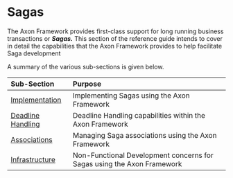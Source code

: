 # Sagas

The Axon Framework provides first-class support for long running business transactions or _**Sagas.**_ This section of the reference guide  intends to cover in detail the capabilities that the Axon Framework provides to help facilitate Saga development

A summary of the various sub-sections is given below.

| Sub-Section | Purpose |
| :--- | :--- |
| [Implementation](implementing-saga.md) | Implementing Sagas using the Axon Framework |
| [Deadline Handling](../deadlines/deadline-handling.md) | Deadline Handling capabilities within the Axon Framework |
| [Associations](managing-associations.md) | Managing Saga associations using the Axon Framework |
| [Infrastructure](saga-infrastructure.md) | Non-Functional Development concerns for Sagas using the Axon Framework |

